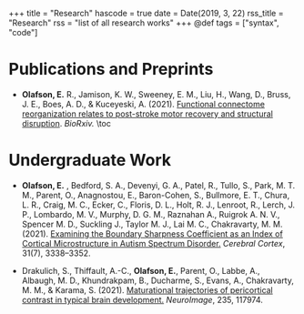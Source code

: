 +++
title = "Research"
hascode = true
date = Date(2019, 3, 22)
rss_title = "Research"
rss = "list of all research works"
+++
@def tags = ["syntax", "code"]

# Publications and Preprints
* **Olafson, E.** R., Jamison, K. W., Sweeney, E. M., Liu, H., Wang, D., Bruss, J. E., Boes, A. D., & Kuceyeski, A. (2021). [Functional connectome reorganization relates to post-stroke motor recovery and structural disruption](https://doi.org/10.1101/2021.05.27.445834). *BioRxiv.* 
\toc


# Undergraduate Work

* **Olafson, E.** , Bedford, S. A., Devenyi, G. A., Patel, R., Tullo, S., Park, M. T. M., Parent, O., Anagnostou, E., Baron-Cohen, S., Bullmore, E. T., Chura, L. R., Craig, M. C., Ecker, C., Floris, D. L., Holt, R. J., Lenroot, R., Lerch, J. P., Lombardo, M. V., Murphy, D. G. M., Raznahan A., Ruigrok A. N. V., Spencer M. D., Suckling J., Taylor M. J., Lai M. C.,  Chakravarty, M. M. (2021). [Examining the Boundary Sharpness Coefficient as an Index of Cortical Microstructure in Autism Spectrum Disorder.](https://academic.oup.com/cercor/article-abstract/31/7/3338/6162915) _Cerebral Cortex_, 31(7), 3338–3352.

* Drakulich, S., Thiffault, A.-C., **Olafson, E.**, Parent, O., Labbe, A., Albaugh, M. D., Khundrakpam, B., Ducharme, S., Evans, A., Chakravarty, M. M., & Karama, S. (2021). [Maturational trajectories of pericortical contrast in typical brain development.](https://www.sciencedirect.com/science/article/pii/S1053811921002512) _NeuroImage_, 235, 117974.

